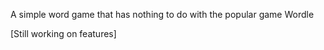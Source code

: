 A simple word game that has nothing to do with the popular game Wordle

[Still working on features]
